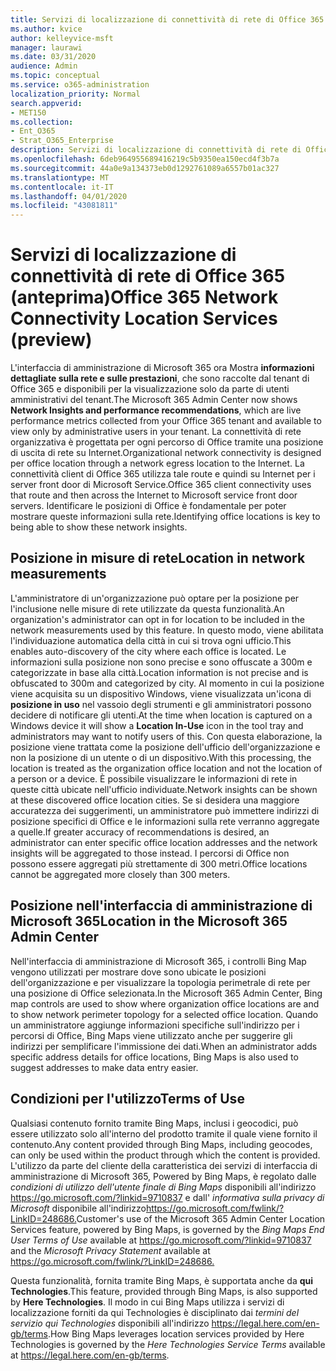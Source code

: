 ```yaml
---
title: Servizi di localizzazione di connettività di rete di Office 365 (anteprima)
ms.author: kvice
author: kelleyvice-msft
manager: laurawi
ms.date: 03/31/2020
audience: Admin
ms.topic: conceptual
ms.service: o365-administration
localization_priority: Normal
search.appverid:
- MET150
ms.collection:
- Ent_O365
- Strat_O365_Enterprise
description: Servizi di localizzazione di connettività di rete di Office 365 (anteprima)
ms.openlocfilehash: 6deb964955689416219c5b9350ea150ecd4f3b7a
ms.sourcegitcommit: 44a0e9a134373eb0d1292761089a6557b01ac327
ms.translationtype: MT
ms.contentlocale: it-IT
ms.lasthandoff: 04/01/2020
ms.locfileid: "43081811"
---
```

# <a name="office-365-network-connectivity-location-services-preview"></a><span data-ttu-id="4afbb-103">Servizi di localizzazione di connettività di rete di Office 365 (anteprima)</span><span class="sxs-lookup"><span data-stu-id="4afbb-103">Office 365 Network Connectivity Location Services (preview)</span></span>

<span data-ttu-id="4afbb-104">L'interfaccia di amministrazione di Microsoft 365 ora Mostra **informazioni dettagliate sulla rete e sulle prestazioni**, che sono raccolte dal tenant di Office 365 e disponibili per la visualizzazione solo da parte di utenti amministrativi del tenant.</span><span class="sxs-lookup"><span data-stu-id="4afbb-104">The Microsoft 365 Admin Center now shows **Network Insights and performance recommendations**, which are live performance metrics collected from your Office 365 tenant and available to view only by administrative users in your tenant.</span></span> <span data-ttu-id="4afbb-105">La connettività di rete organizzativa è progettata per ogni percorso di Office tramite una posizione di uscita di rete su Internet.</span><span class="sxs-lookup"><span data-stu-id="4afbb-105">Organizational network connectivity is designed per office location through a network egress location to the Internet.</span></span> <span data-ttu-id="4afbb-106">La connettività client di Office 365 utilizza tale route e quindi su Internet per i server front door di Microsoft Service.</span><span class="sxs-lookup"><span data-stu-id="4afbb-106">Office 365 client connectivity uses that route and then across the Internet to Microsoft service front door servers.</span></span> <span data-ttu-id="4afbb-107">Identificare le posizioni di Office è fondamentale per poter mostrare queste informazioni sulla rete.</span><span class="sxs-lookup"><span data-stu-id="4afbb-107">Identifying office locations is key to being able to show these network insights.</span></span>

## <a name="location-in-network-measurements"></a><span data-ttu-id="4afbb-108">Posizione in misure di rete</span><span class="sxs-lookup"><span data-stu-id="4afbb-108">Location in network measurements</span></span>

<span data-ttu-id="4afbb-109">L'amministratore di un'organizzazione può optare per la posizione per l'inclusione nelle misure di rete utilizzate da questa funzionalità.</span><span class="sxs-lookup"><span data-stu-id="4afbb-109">An organization's administrator can opt in for location to be included in the network measurements used by this feature.</span></span> <span data-ttu-id="4afbb-110">In questo modo, viene abilitata l'individuazione automatica della città in cui si trova ogni ufficio.</span><span class="sxs-lookup"><span data-stu-id="4afbb-110">This enables auto-discovery of the city where each office is located.</span></span> <span data-ttu-id="4afbb-111">Le informazioni sulla posizione non sono precise e sono offuscate a 300m e categorizzate in base alla città.</span><span class="sxs-lookup"><span data-stu-id="4afbb-111">Location information is not precise and is obfuscated to 300m and categorized by city.</span></span> <span data-ttu-id="4afbb-112">Al momento in cui la posizione viene acquisita su un dispositivo Windows, viene visualizzata un'icona di **posizione in uso** nel vassoio degli strumenti e gli amministratori possono decidere di notificare gli utenti.</span><span class="sxs-lookup"><span data-stu-id="4afbb-112">At the time when location is captured on a Windows device it will show a **Location In-Use** icon in the tool tray and administrators may want to notify users of this.</span></span> <span data-ttu-id="4afbb-113">Con questa elaborazione, la posizione viene trattata come la posizione dell'ufficio dell'organizzazione e non la posizione di un utente o di un dispositivo.</span><span class="sxs-lookup"><span data-stu-id="4afbb-113">With this processing, the location is treated as the organization office location and not the location of a person or a device.</span></span> <span data-ttu-id="4afbb-114">È possibile visualizzare le informazioni di rete in queste città ubicate nell'ufficio individuate.</span><span class="sxs-lookup"><span data-stu-id="4afbb-114">Network insights can be shown at these discovered office location cities.</span></span> <span data-ttu-id="4afbb-115">Se si desidera una maggiore accuratezza dei suggerimenti, un amministratore può immettere indirizzi di posizione specifici di Office e le informazioni sulla rete verranno aggregate a quelle.</span><span class="sxs-lookup"><span data-stu-id="4afbb-115">If greater accuracy of recommendations is desired, an administrator can enter specific office location addresses and the network insights will be aggregated to those instead.</span></span> <span data-ttu-id="4afbb-116">I percorsi di Office non possono essere aggregati più strettamente di 300 metri.</span><span class="sxs-lookup"><span data-stu-id="4afbb-116">Office locations cannot be aggregated more closely than 300 meters.</span></span>

## <a name="location-in-the-microsoft-365-admin-center"></a><span data-ttu-id="4afbb-117">Posizione nell'interfaccia di amministrazione di Microsoft 365</span><span class="sxs-lookup"><span data-stu-id="4afbb-117">Location in the Microsoft 365 Admin Center</span></span>

<span data-ttu-id="4afbb-118">Nell'interfaccia di amministrazione di Microsoft 365, i controlli Bing Map vengono utilizzati per mostrare dove sono ubicate le posizioni dell'organizzazione e per visualizzare la topologia perimetrale di rete per una posizione di Office selezionata.</span><span class="sxs-lookup"><span data-stu-id="4afbb-118">In the Microsoft 365 Admin Center, Bing map controls are used to show where organization office locations are and to show network perimeter topology for a selected office location.</span></span> <span data-ttu-id="4afbb-119">Quando un amministratore aggiunge informazioni specifiche sull'indirizzo per i percorsi di Office, Bing Maps viene utilizzato anche per suggerire gli indirizzi per semplificare l'immissione dei dati.</span><span class="sxs-lookup"><span data-stu-id="4afbb-119">When an administrator adds specific address details for office locations, Bing Maps is also used to suggest addresses to make data entry easier.</span></span>

## <a name="terms-of-use"></a><span data-ttu-id="4afbb-120">Condizioni per l'utilizzo</span><span class="sxs-lookup"><span data-stu-id="4afbb-120">Terms of Use</span></span>

<span data-ttu-id="4afbb-121">Qualsiasi contenuto fornito tramite Bing Maps, inclusi i geocodici, può essere utilizzato solo all'interno del prodotto tramite il quale viene fornito il contenuto.</span><span class="sxs-lookup"><span data-stu-id="4afbb-121">Any content provided through Bing Maps, including geocodes, can only be used within the product through which the content is provided.</span></span> <span data-ttu-id="4afbb-122">L'utilizzo da parte del cliente della caratteristica dei servizi di interfaccia di amministrazione di Microsoft 365, Powered by Bing Maps, è regolato dalle _condizioni di utilizzo dell'utente finale di Bing Maps_ disponibili all'indirizzo <https://go.microsoft.com/?linkid=9710837> e dall' _informativa sulla privacy di Microsoft_ disponibile all'indirizzo<https://go.microsoft.com/fwlink/?LinkID=248686.></span><span class="sxs-lookup"><span data-stu-id="4afbb-122">Customer's use of the Microsoft 365 Admin Center Location Services feature, powered by Bing Maps, is governed by the _Bing Maps End User Terms of Use_ available at <https://go.microsoft.com/?linkid=9710837> and the _Microsoft Privacy Statement_ available at <https://go.microsoft.com/fwlink/?LinkID=248686.></span></span>

<span data-ttu-id="4afbb-123">Questa funzionalità, fornita tramite Bing Maps, è supportata anche da **qui Technologies**.</span><span class="sxs-lookup"><span data-stu-id="4afbb-123">This feature, provided through Bing Maps, is also supported by **Here Technologies**.</span></span> <span data-ttu-id="4afbb-124">Il modo in cui Bing Maps utilizza i servizi di localizzazione forniti da qui Technologies è disciplinato dai _termini del servizio qui Technologies_ disponibili all'indirizzo <https://legal.here.com/en-gb/terms>.</span><span class="sxs-lookup"><span data-stu-id="4afbb-124">How Bing Maps leverages location services provided by Here Technologies is governed by the _Here Technologies Service Terms_ available at <https://legal.here.com/en-gb/terms>.</span></span>
